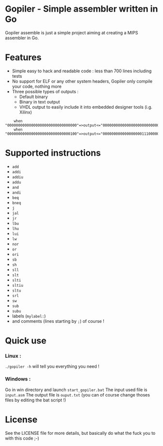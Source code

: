 # Gopiler - Simple assembler written in Go

Gopiler assemble is just a simple project aiming at creating a MIPS assembler in Go.

# Features

 - Simple easy to hack and readable code : less than 700 lines including tests
 - No support for ELF or any other system headers, Gopiler only compile your code, nothing more
 - Three possible types of outputs :
    - Default binary
    - Binary in text output
    - VHDL output to easily include it into embedded designer tools (i.g. Xilinx)

```
    when "00000000000000000000000000000000"=>output<="00000000000000000000000000100101";
    when "00000000000000000000000000000100"=>output<="00000000000000000011100000100101";
```

# Supported instructions

 - `add`
 - `addi`
 - `addiu`
 - `addu`
 - `and`
 - `andi`
 - `beq`
 - `bneq`
 - `j`
 - `jal`
 - `jr`
 - `lbu`
 - `lhu`
 - `lui`
 - `lw`
 - `nor`
 - `or`
 - `ori`
 - `sb`
 - `sh`
 - `sll`
 - `slt`
 - `slti`
 - `sltiu`
 - `sltu`
 - `srl`
 - `sw`
 - `sub`
 - `subu`
 - labels (`mylabel:`)
 - and comments (lines starting by `;`) of course !

# Quick use

### Linux :
`./gopiler -h` will tell you everything you need !

### Windows :
Go in win directory and launch `start_gopiler.bat`
The input used file is `input.asm`
The output file is `ouput.txt`
(you can of course change thoses files by editing the bat script !)

# License

See the LICENSE file for more details, but basically do what the fuck you to with this code ;-)
